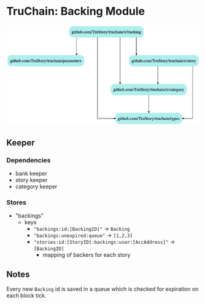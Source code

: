 # TruChain: Backing Module

![](dep.png)

## Keeper

### Dependencies
* bank keeper
* story keeper
* category keeper

### Stores
* "backings"
    *  keys
        * `"backings:id:[BackingID]"` -> `Backing`
        * `"backings:unexpired:queue"` -> `[1,2,3]`
        * `"stories:id:[StoryID]:backings:user:[AccAddress]"` -> `[BackingID]`
            * mapping of backers for each story


## Notes

Every new `Backing` id is saved in a queue which is checked for expiration on each block tick.
